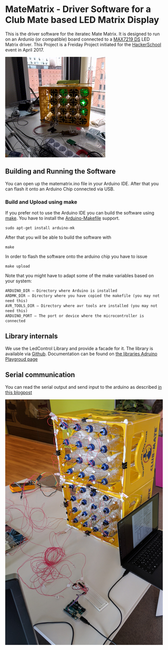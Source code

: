 MateMatrix - Driver Software for a Club Mate based LED Matrix Display
=====================================================================

This is the driver software for the iteratec Mate Matrix. It is designed to run on an Ardunio (or compatible) board connected to a [MAX7219 DS](http://playground.arduino.cc/Main/MAX72XXHardware) LED Matrix driver.
This Project is a Freiday Project initiated for the [HackerSchool](http://hacker-school.de/) event in April 2017.

![A Single Case MateMatrix in Action](img/matematrix.gif)

## Building and Running the Software

You can open up the matematrix.ino file in your Arduino IDE. After that you can flash it onto an Arduino Chip connected via USB.

### Build and Upload using make

If you prefer not to use the Arduino IDE you can build the software using [make](https://de.wikipedia.org/wiki/Make). You have to install the [Arduino-Makefile](https://github.com/sudar/Arduino-Makefile) support.

    sudo apt-get install arduino-mk

After that you will be able to build the software with

    make

In order to flash the software onto the arduino chip you have to issue

    make upload

Note that you might have to adapt some of the make variables based on your system:

    ARDUINO_DIR – Directory where Arduino is installed
    ARDMK_DIR – Directory where you have copied the makefile (you may not need this)
    AVR_TOOLS_DIR – Directory where avr tools are installed (you may not need this)
	ARDUINO_PORT – The port or device where the microcontroller is connected

## Library internals

We use the LedControl Library and provide a facade for it. The library is available via [Github](https://github.com/wayoda/LedControl). Documentation can be found on [the libraries Adruino Playgroud page](http://playground.arduino.cc/Main/LedControl)

## Serial communication
You can read the serial output and send input to the arduino as described [in this blogpost](http://playground.arduino.cc/Interfacing/LinuxTTY)

![Ongoing Development Snapshot](img/matematrix.jpg)
